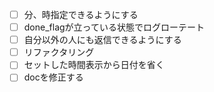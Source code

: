 - [ ] 分、時指定できるようにする
- [ ] done_flagが立っている状態でログローテート
- [ ] 自分以外の人にも返信できるようにする
- [ ] リファクタリング
- [ ] セットした時間表示から日付を省く
- [ ] docを修正する
